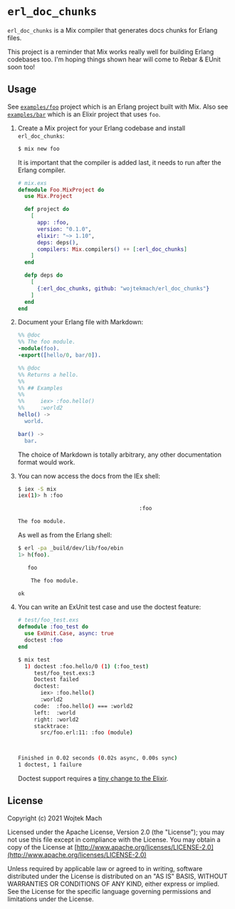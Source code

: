 # `erl_doc_chunks`

`erl_doc_chunks` is a Mix compiler that generates docs chunks for Erlang files.

This project is a reminder that Mix works really well for building Erlang codebases too.
I'm hoping things shown hear will come to Rebar & EUnit soon too!

## Usage

See [`examples/foo`](examples/foo) project which is an Erlang project built with Mix. Also see
[`examples/bar`](examples/bar) which is an Elixir project that uses `foo`.

1. Create a Mix project for your Erlang codebase and install `erl_doc_chunks`:

   ```bash
   $ mix new foo
   ```

   It is important that the compiler is added last, it needs to run after the Erlang compiler.

   ```elixir
   # mix.exs
   defmodule Foo.MixProject do
     use Mix.Project

     def project do
       [
         app: :foo,
         version: "0.1.0",
         elixir: "~> 1.10",
         deps: deps(),
         compilers: Mix.compilers() ++ [:erl_doc_chunks]
       ]
     end

     defp deps do
       [
         {:erl_doc_chunks, github: "wojtekmach/erl_doc_chunks"}
       ]
     end
   end
   ```

2. Document your Erlang file with Markdown:

   ```erlang
   %% @doc
   %% The foo module.
   -module(foo).
   -export([hello/0, bar/0]).

   %% @doc
   %% Returns a hello.
   %%
   %% ## Examples
   %%
   %%     iex> :foo.hello()
   %%     :world2
   hello() ->
     world.

   bar() ->
     bar.
   ```

   The choice of Markdown is totally arbitrary, any other documentation format would work.

3. You can now access the docs from the IEx shell:

   ```bash
   $ iex -S mix
   iex(1)> h :foo

                                         :foo

   The foo module.
   ```

   As well as from the Erlang shell:

   ```bash
   $ erl -pa _build/dev/lib/foo/ebin
   1> h(foo).

      foo

       The foo module.

   ok
   ```

4. You can write an ExUnit test case and use the doctest feature:

   ```elixir
   # test/foo_test.exs
   defmodule :foo_test do
     use ExUnit.Case, async: true
     doctest :foo
   end
   ```

   ```bash
   $ mix test
     1) doctest :foo.hello/0 (1) (:foo_test)
        test/foo_test.exs:3
        Doctest failed
        doctest:
          iex> :foo.hello()
          :world2
        code:  :foo.hello() === :world2
        left:  :world
        right: :world2
        stacktrace:
          src/foo.erl:11: :foo (module)



   Finished in 0.02 seconds (0.02s async, 0.00s sync)
   1 doctest, 1 failure
   ```

   Doctest support requires a [tiny change to the Elixir](https://github.com/elixir-lang/elixir/pull/11134).

## License

Copyright (c) 2021 Wojtek Mach

Licensed under the Apache License, Version 2.0 (the "License");
you may not use this file except in compliance with the License.
You may obtain a copy of the License at [http://www.apache.org/licenses/LICENSE-2.0](http://www.apache.org/licenses/LICENSE-2.0)

Unless required by applicable law or agreed to in writing, software
distributed under the License is distributed on an "AS IS" BASIS,
WITHOUT WARRANTIES OR CONDITIONS OF ANY KIND, either express or implied.
See the License for the specific language governing permissions and
limitations under the License.
